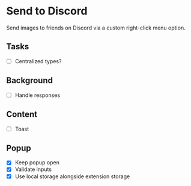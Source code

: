 # Send to Discord

Send images to friends on Discord via a custom right-click menu option.

## Tasks

- [ ] Centralized types?

## Background

- [ ] Handle responses

## Content

- [ ] Toast

## Popup

- [x] Keep popup open
- [x] Validate inputs
- [x] Use local storage alongside extension storage